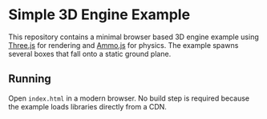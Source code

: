 # Simple 3D Engine Example

This repository contains a minimal browser based 3D engine example using
[Three.js](https://threejs.org/) for rendering and
[Ammo.js](https://github.com/kripken/ammo.js/) for physics. The example spawns
several boxes that fall onto a static ground plane.

## Running

Open `index.html` in a modern browser. No build step is required because the
example loads libraries directly from a CDN.
